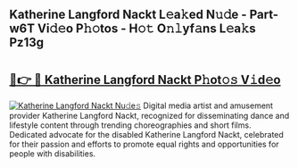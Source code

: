 ## Katherine Langford Nackt L𝚎a𝚔ed N𝚞𝚍e - Part-w6T Vi𝚍𝚎o P𝚑𝚘tos - H𝚘𝚝 O𝚗𝚕yf𝚊ns L𝚎a𝚔s Pz13g

# <h2><a href="http://kfell75.oniu.top/?m=Katherine+Langford+Nackt">🔗👉 🔴 Katherine Langford Nackt P𝚑ot𝚘𝚜 V𝚒d𝚎o</a></h2>

[![Katherine Langford Nackt Nu𝚍e𝚜](https://i.imgur.com/0qMVB7G.gif)](http://kfell75.oniu.top/?m=Katherine+Langford+Nackt)
Digital media artist and amusement provider Katherine Langford Nackt, recognized for disseminating dance and lifestyle content through trending choreographies and short films. Dedicated advocate for the disabled Katherine Langford Nackt, celebrated for their passion and efforts to promote equal rights and opportunities for people with disabilities.  
